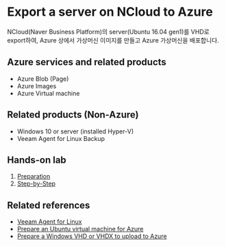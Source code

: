 # Export a server on NCloud to Azure
NCloud(Naver Business Platform)의 server(Ubuntu 16.04 gen1)를 VHD로 export하여, Azure 상에서 가상머신 이미지를 만들고 Azure 가상머신을 배포합니다.

## Azure services and related products
- Azure Blob (Page)
- Azure Images
- Azure Virtual machine

## Related products (Non-Azure)
- Windows 10 or server (installed Hyper-V)
- Veeam Agent for Linux Backup

## Hands-on lab
1. [Preparation](https://github.com/insobi/export-ncloud-server-to-azure-vm/blob/master/Hands-on-lab/0.HOL_Preparation.md)
2. [Step-by-Step](https://github.com/insobi/export-ncloud-server-to-azure-vm/blob/master/Hands-on-lab/1.HOL_step-by-step.md)

## Related references
- [Veeam Agent for Linux](https://www.veeam.com/linux-cloud-server-backup-agent.html)
- [Prepare an Ubuntu virtual machine for Azure](https://docs.microsoft.com/en-us/azure/virtual-machines/linux/create-upload-ubuntu)
- [Prepare a Windows VHD or VHDX to upload to Azure](https://docs.microsoft.com/en-us/azure/virtual-machines/windows/prepare-for-upload-vhd-image)

